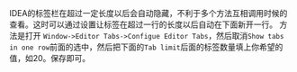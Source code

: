IDEA的标签栏在超过一定长度以后会自动隐藏，不利于多个方法互相调用时候的查看。这时可以通过设置让标签在超过一行的长度以后自动在下面新开一行。
方法是打开 `Window->Editor Tabs->Configue Editor Tabs`，然后取消`Show tabs in one row`前面的选中，然后把下面的`Tab limit`后面的标签数量填上你希望的值，如20。保存即可。
